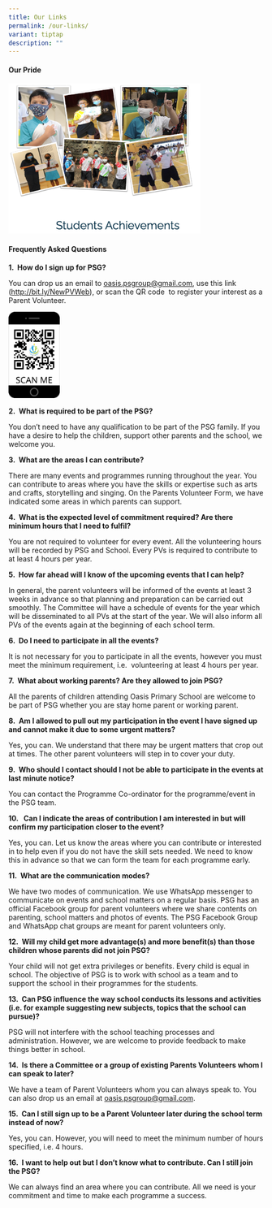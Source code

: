 ```yaml
---
title: Our Links
permalink: /our-links/
variant: tiptap
description: ""
---
```

<h4><strong>Our Pride</strong></h4><a class="isomer-image-wrapper" href="https://www.oasispri.moe.edu.sg/our-pride/students-achievements/achievements-2024/"><img style="width: 75%;" height="auto" width="100%" src="/images/students%20achievements.png"></a>
<p></p>
<p></p>
<p></p>
<p></p>
<h4><strong>Frequently Asked Questions</strong></h4>
<p><strong>1.&nbsp; How do I sign up for PSG?</strong>
</p>
<p>You can drop us an email to&nbsp;<a href="mailto:oasis.psgroup@gmail.com" rel="noopener noreferrer nofollow" target="_blank">oasis.psgroup@gmail.com</a>, use
this link (<a href="http://bit.ly/NewPVWeb" rel="noopener noreferrer nofollow" target="_blank">http://bit.ly/NewPVWeb</a>),
or scan the QR code&nbsp; to register your interest as a Parent Volunteer.</p>
<div class="isomer-image-wrapper">
<img style="width: 20%;" height="auto" width="100%" src="/images/scan%20me%20parent.png">
</div>
<p><strong>2.&nbsp; What is required to be part of the PSG?</strong>
</p>
<p>You don’t need to have any qualification to be part of the PSG family.
If you have a desire to help the children, support other parents and the
school, we welcome you.</p>
<p><strong>3.&nbsp; What are the areas I can contribute?</strong>
</p>
<p>There are many events and programmes running throughout the year. You
can contribute to areas where you have the skills or expertise such as
arts and crafts, storytelling and singing. On the Parents Volunteer Form,
we have indicated some areas in which parents can support.</p>
<p><strong>4.&nbsp; What is the expected level of commitment required? Are there minimum hours that I need to fulfil?</strong>
</p>
<p>You are not required to volunteer for every event. All the volunteering
hours will be recorded by PSG and School. Every PVs is required to contribute
to at least 4 hours per year.</p>
<p><strong>5.&nbsp; How far ahead will I know of the upcoming events that I can help?</strong>
</p>
<p>In general, the parent volunteers will be informed of the events at least
3 weeks in advance so that planning and preparation can be carried out
smoothly. The Committee will have a schedule of events for the year which
will be disseminated to all PVs at the start of the year. We will also
inform all PVs of the events again at the beginning of each school term.</p>
<p><strong>6.&nbsp;&nbsp;Do I need to participate in all the events?</strong>
</p>
<p>It is not necessary for you to participate in all the events, however
you must meet the minimum requirement, i.e.&nbsp; volunteering at least
4 hours per year.</p>
<p><strong>7.&nbsp; What about working parents? Are they allowed to join PSG?</strong>
</p>
<p>All the parents of children attending Oasis Primary School are welcome
to be part of PSG whether you are stay home parent or working parent.</p>
<p><strong>8.&nbsp; Am I allowed to pull out my participation in the event I have signed up and cannot make it due to some urgent matters?</strong>
</p>
<p>Yes, you can. We understand that there may be urgent matters that crop
out at times. The other parent volunteers will step in to cover your duty.</p>
<p><strong>9.&nbsp; Who should I contact should I not be able to participate in the events at last minute notice?</strong>
</p>
<p>You can contact the Programme Co-ordinator for the programme/event in
the PSG team.</p>
<p><strong>10.&nbsp;&nbsp;&nbsp;Can I indicate the areas of contribution I am interested in but will confirm my participation closer to the event?</strong>
</p>
<p>Yes, you can. Let us know the areas where you can contribute or interested
in to help even if you do not have the skill sets needed. We need to know
this in advance so that we can form the team for each programme early.</p>
<p><strong>11.&nbsp; What are the communication modes?</strong>
</p>
<p>We have two modes of communication. We use WhatsApp messenger to communicate
on events and school matters on a regular basis. PSG has an official Facebook
group for parent volunteers where we share contents on parenting, school
matters and photos of events. The PSG Facebook Group and WhatsApp chat
groups are meant for parent volunteers only.</p>
<p><strong>12.&nbsp; Will my child get more advantage(s) and more benefit(s) than those children whose parents did not join PSG?</strong>
</p>
<p>Your child will not get extra privileges or benefits. Every child is equal
in school. The objective of PSG is to work with school as a team and to
support the school in their programmes for the students.</p>
<p><strong>13.&nbsp; Can PSG influence the way school conducts its lessons and activities (i.e. for example suggesting new subjects, topics that the school can pursue)?</strong>
</p>
<p>PSG will not interfere with the school teaching processes and administration.
However, we are welcome to provide feedback to make things better in school.</p>
<p><strong>14.&nbsp; Is there a Committee or a group of existing Parents Volunteers whom I can speak to later?</strong>
</p>
<p>We have a team of Parent Volunteers whom you can always speak to. You
can also drop us an email at <a href="oasis.psgroup@gmail.com" rel="noopener noreferrer nofollow" target="_blank">oasis.psgroup@gmail.com</a>.</p>
<p><strong>15.&nbsp; Can I still sign up to be a Parent Volunteer later during the school term instead of now?</strong>
</p>
<p>Yes, you can. However, you will need to meet the minimum number of hours
specified, i.e. 4 hours.</p>
<p><strong>16.&nbsp; I want to help out but I don’t know what to contribute. Can I still join the PSG?</strong>
</p>
<p>We can always find an area where you can contribute. All we need is your
commitment and time to make each programme a success.</p>